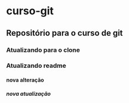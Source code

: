 # curso-git

## Repositório para o curso de git

### Atualizando para o clone
### Atualizando readme

#### nova alteração

#####  nova atualização
